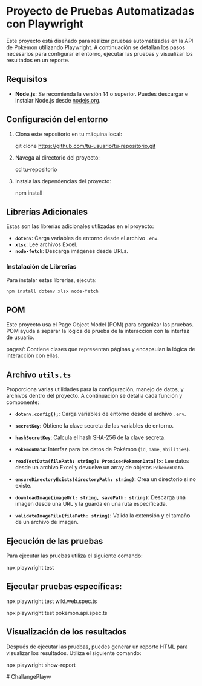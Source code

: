 # Proyecto de Pruebas Automatizadas con Playwright

Este proyecto está diseñado para realizar pruebas automatizadas en la API de Pokémon utilizando Playwright. A continuación se detallan los pasos necesarios para configurar el entorno, ejecutar las pruebas y visualizar los resultados en un reporte.

## Requisitos

- **Node.js**: Se recomienda la versión 14 o superior. Puedes descargar e instalar Node.js desde [nodejs.org](https://nodejs.org/).

## Configuración del entorno

1. Clona este repositorio en tu máquina local:

     git clone https://github.com/tu-usuario/tu-repositorio.git


2. Navega al directorio del proyecto:

     cd tu-repositorio

3. Instala las dependencias del proyecto:
     
     npm install
     
## Librerías Adicionales

Estas son las librerías adicionales utilizadas en el proyecto:

- **`dotenv`**: Carga variables de entorno desde el archivo `.env`.
- **`xlsx`**: Lee archivos Excel.
- **`node-fetch`**: Descarga imágenes desde URLs.

### Instalación de Librerías

Para instalar estas librerías, ejecuta:

```bash
npm install dotenv xlsx node-fetch   
```

## POM

Este proyecto usa el Page Object Model (POM) para organizar las pruebas. POM ayuda a separar la lógica de prueba de la interacción con la interfaz de usuario.

pages/: Contiene clases que representan páginas y encapsulan la lógica de interacción con ellas.

## Archivo `utils.ts`

Proporciona varias utilidades para la configuración, manejo de datos, y archivos dentro del proyecto. A continuación se detalla cada función y componente:

- **`dotenv.config();`**: Carga variables de entorno desde el archivo `.env`.

- **`secretKey`**: Obtiene la clave secreta de las variables de entorno.

- **`hashSecretKey`**: Calcula el hash SHA-256 de la clave secreta.

- **`PokemonData`**: Interfaz para los datos de Pokémon (`id`, `name`, `abilities`).

- **`readTestData(filePath: string): Promise<PokemonData[]>`**: Lee datos desde un archivo Excel y devuelve un array de objetos `PokemonData`.

- **`ensureDirectoryExists(directoryPath: string)`**: Crea un directorio si no existe.

- **`downloadImage(imageUrl: string, savePath: string)`**: Descarga una imagen desde una URL y la guarda en una ruta especificada.

- **`validateImageFile(filePath: string)`**: Valida la extensión y el tamaño de un archivo de imagen.



## Ejecución de las pruebas

Para ejecutar las pruebas utiliza el siguiente comando:

npx playwright test

## Ejecutar pruebas específicas:

npx playwright test wiki.web.spec.ts

npx playwright test pokemon.api.spec.ts


## Visualización de los resultados

Después de ejecutar las pruebas, puedes generar un reporte HTML para visualizar los resultados. Utiliza el siguiente comando:

 npx playwright show-report



#   C h a l l a n g e P l a y w 
 
 
